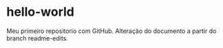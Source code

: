 # hello-world
Meu primeiro repositorio com GitHub.
Alteração do documento a partir do branch readme-edits.
